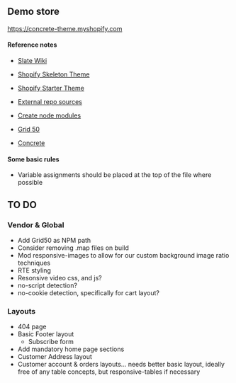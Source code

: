 ## Demo store

https://concrete-theme.myshopify.com

#### Reference notes

* [Slate Wiki](https://github.com/Shopify/slate/wiki/Template-and-layout-bundles)
* [Shopify Skeleton Theme](https://github.com/Shopify/skeleton-theme)
* [Shopify Starter Theme](https://github.com/Shopify/starter-theme)
* [External repo sources](https://stackoverflow.com/questions/2140985/how-to-set-up-a-git-project-to-use-an-external-repo-submodule)
* [Create node modules](https://codeburst.io/how-to-create-and-publish-your-first-node-js-module-444e7585b738)

* [Grid 50](https://github.com/Elkfox/grid50)
* [Concrete](https://github.com/Elkfox/Concrete/tree/master/src)

#### Some basic rules

* Variable assignments should be placed at the top of the file where possible


## TO DO

### Vendor & Global

* Add Grid50 as NPM path
* Consider removing .map files on build
* Mod responsive-images to allow for our custom background image ratio techniques
* RTE styling
* Resonsive video css, and js?
* no-script detection?
* no-cookie detection, specifically for cart layout?

### Layouts

* 404 page
* Basic Footer layout
  * Subscribe form
* Add mandatory home page sections
* Customer Address layout
* Customer account & orders layouts... needs better basic layout, ideally free of any table concepts, but responsive-tables if necessary
